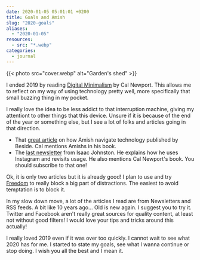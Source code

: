 ```yaml
---
date: 2020-01-05 05:01:01 +0200
title: Goals and Amish
slug: "2020-goals"
aliases:
  - "2020-01-05"
resources:
  - src: "*.webp"
categories:
  - journal
---
```


{{< photo src="cover.webp" alt="Garden's shed" >}}

I ended 2019 by reading [Digital Minimalism](https://www.amazon.fr/Digital-Minimalism-Living-Better-Technology/dp/0241341132) by Cal Newport. This allows me to reflect on my way of using technology pretty well, more specifically that small buzzing thing in my pocket.

I really love the idea to be less addict to that interruption machine, giving my attentiont to other things that this device. Unsure if it is because of the end of the year or something else, but I see a lot of folks and articles going in that direction.

- That [great article](https://beside.media/how-to-navigate-new-tech-like-the-amish/) on how Amish navigate technology published by Beside. Cal mentions Amishs in his book.
- The [last newsletter](https://www.isaacjohnston.co/blog/why-i-deleted-instagram) from Isaac Johnston. He explains how he uses Instagram and revisits usage. He also mentions Cal Newport's book. You should subscribe to that one!

Ok, it is only two articles but it is already good! I plan to use and try [Freedom](https://freedom.to) to really block a big part of distractions. The easiest to avoid temptation is to block it.

In my slow down move, a lot of the articles I read are from Newsletters and RSS feeds. A bit like 10 years ago... Old is new again. I suggest you to try it. Twitter and Facebook aren't really great sources for quality content, at least not without good filters! I would love your tips and tricks around this actually!

I really loved 2019 even if it was over too quickly. I cannot wait to see what 2020 has for me. I started to state my goals, see what I wanna continue or stop doing. I wish you all the best and I mean it.
